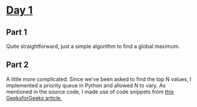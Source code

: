 # [Day 1](https://adventofcode.com/2022/day/1)

## Part 1
Quite straightforward, just a simple algorithm to find a global maximum.

## Part 2
A little more complicated. Since we've been asked to find the top N values, I implemented a priority queue in Python and allowed N to vary. As mentioned in the source code, I made use of code snippets from [this GeeksforGeeks article.](https://www.geeksforgeeks.org/priority-queue-in-python/)